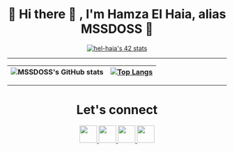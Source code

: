 <h1 align="center">👾 Hi there 👋 , I'm Hamza El Haia, alias MSSDOSS 👾</h1>


<div align="center">
  
  [![hel-haia's 42 stats](https://badge.mediaplus.ma/greenbinary/hel-haia)](https://github.com/oakoudad/badge42)

  ---
  
| ![MSSDOSS's GitHub stats](https://github-readme-stats.vercel.app/api?username=MSSDOSS&show_icons=true&theme=dracula) | [![Top Langs](https://github-readme-stats.vercel.app/api/top-langs/?username=MSSDOSS&theme=dracula)](https://github.com/About-Me/github-readme-stats) |
  |:-:|:-:|

  ---
  
  <h1 align="center">Let's connect</h1>
  
<p align="center">
<a href="https://www.linkedin.com/in/hamza el haia">
 <img src="/img/linkedin.png" width="40" />
</a>
<a href="https://github.com/MSSDOSS">
 <img src="/images/github-.png" width="40" />
</a>
<a href="https://twitter.com/777DOSS">
 <img src="/images/twitter.png" width="40"/>
</a>
<a href="https://www.instagram.com/hamza.elhaia/">
 <img src="/img/instagram.png" width="40" />
</a>
  </p>
